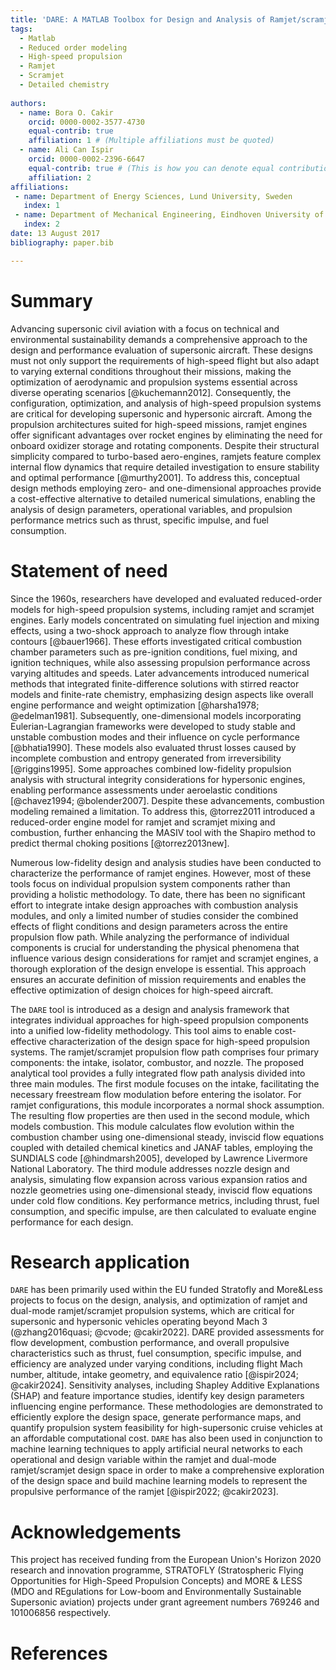```yaml
---
title: 'DARE: A MATLAB Toolbox for Design and Analysis of Ramjet/scramjet Engines'
tags:
  - Matlab
  - Reduced order modeling
  - High-speed propulsion
  - Ramjet
  - Scramjet
  - Detailed chemistry 
 
authors:
  - name: Bora O. Cakir
    orcid: 0000-0002-3577-4730
    equal-contrib: true
    affiliation: 1 # (Multiple affiliations must be quoted)
  - name: Ali Can Ispir
    orcid: 0000-0002-2396-6647
    equal-contrib: true # (This is how you can denote equal contributions between multiple authors)
    affiliation: 2
affiliations:
 - name: Department of Energy Sciences, Lund University, Sweden 
   index: 1
 - name: Department of Mechanical Engineering, Eindhoven University of Technology, the Netherlands
   index: 2
date: 13 August 2017
bibliography: paper.bib

---
```


# Summary

Advancing supersonic civil aviation with a focus on technical and environmental sustainability demands a comprehensive approach to the design and performance evaluation of supersonic aircraft. These designs must not only support the requirements of high-speed flight but also adapt to varying external conditions throughout their missions, making the optimization of aerodynamic and propulsion systems essential across diverse operating scenarios [@kuchemann2012]. Consequently, the configuration, optimization, and analysis of high-speed propulsion systems are critical for developing supersonic and hypersonic aircraft. Among the propulsion architectures suited for high-speed missions, ramjet engines offer significant advantages over rocket engines by eliminating the need for onboard oxidizer storage and rotating components. Despite their structural simplicity compared to turbo-based aero-engines, ramjets feature complex internal flow dynamics that require detailed investigation to ensure stability and optimal performance [@murthy2001]. To address this, conceptual design methods employing zero- and one-dimensional approaches provide a cost-effective alternative to detailed numerical simulations, enabling the analysis of design parameters, operational variables, and propulsion performance metrics such as thrust, specific impulse, and fuel consumption.

# Statement of need

Since the 1960s, researchers have developed and evaluated reduced-order models for high-speed propulsion systems, including ramjet and scramjet engines. Early models concentrated on simulating fuel injection and mixing effects, using a two-shock approach to analyze flow through intake contours [@bauer1966]. These efforts investigated critical combustion chamber parameters such as pre-ignition conditions, fuel mixing, and ignition techniques, while also assessing propulsion performance across varying altitudes and speeds. Later advancements introduced numerical methods that integrated finite-difference solutions with stirred reactor models and finite-rate chemistry, emphasizing design aspects like overall engine performance and weight optimization [@harsha1978; @edelman1981]. Subsequently, one-dimensional models incorporating Eulerian-Lagrangian frameworks were developed to study stable and unstable combustion modes and their influence on cycle performance [@bhatia1990]. These models also evaluated thrust losses caused by incomplete combustion and entropy generated from irreversibility [@riggins1995]. Some approaches combined low-fidelity propulsion analysis with structural integrity considerations for hypersonic engines, enabling performance assessments under aeroelastic conditions [@chavez1994; @bolender2007]. Despite these advancements, combustion modeling remained a limitation. To address this, @torrez2011 introduced a reduced-order engine model for ramjet and scramjet mixing and combustion, further enhancing the MASIV tool with the Shapiro method to predict thermal choking positions [@torrez2013new].

Numerous low-fidelity design and analysis studies have been conducted to characterize the performance of ramjet engines. However, most of these tools focus on individual propulsion system components rather than providing a holistic methodology. To date, there has been no significant effort to integrate intake design approaches with combustion analysis modules, and only a limited number of studies consider the combined effects of flight conditions and design parameters across the entire propulsion flow path. While analyzing the performance of individual components is crucial for understanding the physical phenomena that influence various design considerations for ramjet and scramjet engines, a thorough exploration of the design envelope is essential. This approach ensures an accurate definition of mission requirements and enables the effective optimization of design choices for high-speed aircraft.

The `DARE` tool is introduced as a design and analysis framework that integrates individual approaches for high-speed propulsion components into a unified low-fidelity methodology. This tool aims to enable cost-effective characterization of the design space for high-speed propulsion systems. The ramjet/scramjet propulsion flow path comprises four primary components: the intake, isolator, combustor, and nozzle. The proposed analytical tool provides a fully integrated flow path analysis divided into three main modules. The first module focuses on the intake, facilitating the necessary freestream flow modulation before entering the isolator. For ramjet configurations, this module incorporates a normal shock assumption. The resulting flow properties are then used in the second module, which models combustion. This module calculates flow evolution within the combustion chamber using one-dimensional steady, inviscid flow equations coupled with detailed chemical kinetics and JANAF tables, employing the SUNDIALS code [@hindmarsh2005], developed by Lawrence Livermore National Laboratory.
The third module addresses nozzle design and analysis, simulating flow expansion across various expansion ratios and nozzle geometries using one-dimensional steady, inviscid flow equations under cold flow conditions. Key performance metrics, including thrust, fuel consumption, and specific impulse, are then calculated to evaluate engine performance for each design.

# Research application

`DARE` has been primarily used within the EU funded Stratofly and More\&Less projects to focus on the design, analysis, and optimization of ramjet and dual-mode ramjet/scramjet propulsion systems, which are critical for supersonic and hypersonic vehicles operating beyond Mach 3 (@zhang2016quasi; @cvode; @cakir2022]. DARE provided assessments for flow development, combustion performance, and overall propulsive characteristics such as thrust, fuel consumption, specific impulse, and efficiency are analyzed under varying conditions, including flight Mach number, altitude, intake geometry, and equivalence ratio [@ispir2024; @cakir2024]. Sensitivity analyses, including Shapley Additive Explanations (SHAP) and feature importance studies, identify key design parameters influencing engine performance. These methodologies are demonstrated to efficiently explore the design space, generate performance maps, and quantify propulsion system feasibility for high-supersonic cruise vehicles at an affordable computational cost. `DARE` has also been used in conjunction to machine learning techniques to apply artificial neural networks to each operational and design variable within the ramjet and dual-mode ramjet/scramjet design space in order to make a comprehensive exploration of the design space and build machine learning models to represent the propulsive performance of the ramjet [@ispir2022; @cakir2023].
 
# Acknowledgements

This project has received funding from the European Union's Horizon 2020 research and innovation programme, STRATOFLY (Stratospheric Flying Opportunities for High-Speed Propulsion Concepts) and MORE \& LESS (MDO and REgulations for Low-boom and Environmentally Sustainable Supersonic aviation) projects under grant agreement numbers 769246 and 101006856 respectively. 

# References
